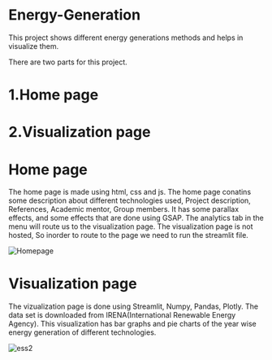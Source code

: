 # Energy-Generation
This project shows different energy generations methods and helps in visualize them.

There are two parts for this project.
# 1.Home page
# 2.Visualization page

# Home page
The home page is made using html, css and js. The home page conatins some description about different technologies used, Project description, References, Academic mentor, Group members. It has some parallax effects, and some effects that are done using GSAP. The analytics tab in the menu will route us to the visualization page. The visualization page is not hosted, So inorder to route to the page we need to run the streamlit file.

![Homepage](https://user-images.githubusercontent.com/66007960/112151447-3c581f80-8c07-11eb-889d-3fff345fab48.PNG)

# Visualization page
The vizualization page is done using Streamlit, Numpy, Pandas, Plotly. The data set is downloaded from IRENA(International Renewable Energy Agency). This visualization has bar graphs and pie charts of the year wise energy generation of different technologies.

![ess2](https://user-images.githubusercontent.com/66007960/112151569-63165600-8c07-11eb-933e-45ca21dd2edb.PNG)
